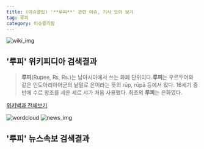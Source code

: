 ```yaml
---
title: (이슈클립) '**루피**' 관련 이슈, 기사 모아 보기
tag: 루피
category: 이슈클리핑
---
```

![wiki_img](https://user-images.githubusercontent.com/42597476/44503234-41136a80-a6d0-11e8-9071-6fc6418eafe4.png)
## **'**루피**'** 위키피디아 검색결과
>**루피**(Rupee, ₨, Rs.)는 남아시아에서 쓰는 화폐 단위이다.**루피**는 우르두어와 같은 인도아리아어군의 낱말로 은이라는 뜻의 rūp, rūpā 등에서 왔다. 16세기 중반에 수르 왕조를 세운 셰르 샤가 처음 사용했다. 최초의 **루피**는 은화였다.

<a href="https://ko.wikipedia.org/wiki/루피" target="_blank">위키백과 전체보기</a>

![wordcloud](https://s3.ap-northeast-2.amazonaws.com/lyrics101-wordcloud/2018-09-22-1537557925.png)
![news_img](https://user-images.githubusercontent.com/42597476/44507050-1206f400-a6e4-11e8-8d98-7ffbfebb353f.png)
## **'**루피**'** 뉴스속보 검색결과

